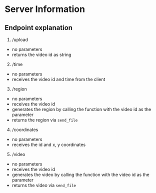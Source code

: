 # Server Information

## Endpoint explanation

1. /upload
- no parameters
- returns the video id as string
2. /time
- no parameters
- receives the video id and time from the client
3. /region
- no parameters
- receives the video id
- generates the region by calling the function with the video id as the parameter
- returns the region via `send_file`
4. /coordinates
- no parameters
- receives the id and x, y coordinates
5. /video
- no parameters
- receives the video id
- generates the video by calling the function with the video id as the parameter
- returns the video via `send_file`

